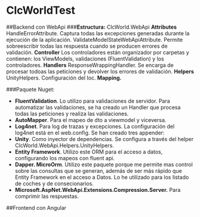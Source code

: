 # ClcWorldTest

##Backend con WebApi
###**Estructura:**
ClcWorld.WebApi
**Attributes**
HandleErrorAttribute. Captura todas las excepciones generadas durante la ejecución de la aplicación.
ValidateModelStateWebApiAttribute. Permite sobreescribir todas las respuesta cuando se producen errores de validación.
**Controller**
Los controladores están organizador por carpetas y contienen: los ViewModels, validaciones (FluentValidation) y los controladores.
**Handlers**
ResponseWrappingHandler. Se encarga de procesar todoas las peticiones y devolver los errores de validación.
**Helpers**
UnityHelpers. Configuración del Ioc.
**Mapping.**

###Paquete Nuget:
- **FluentValidation**. Lo utilizo para validaciones de servidor. Para automatizar las validaciones, se ha creado un Handler que procesa todas las peticiones y realiza las validaciones.
- **AutoMapper**. Para el mapeo de dto a viewmodel y viceversa.
- **Log4net**. Para log de trazas y excepciones. La configuración del log4net está en el web.config. Se han creado tres appender:
- **Unity**. Como inyector de dependencias. Se configura a través del helper ClcWorld.WebApi.Helpers.UnityHelpers.
- **Entity Framework**. Utilizo este ORM para el acceso a datos, configurando los mapeos con fluent api.
- **Dapper. MicroOrm**. Utilizo este paquete porque me permite mas control sobre las consultas que se generan, además de ser más rápido que Entity Framework en el acceso a Datos. Lo he utilizado para los listado de coches y de consecionarios.
- **Microsoft.AspNet.WebApi.Extensions.Compression.Server.** Para comprimir las respuestas.

##Frontend con Angular
